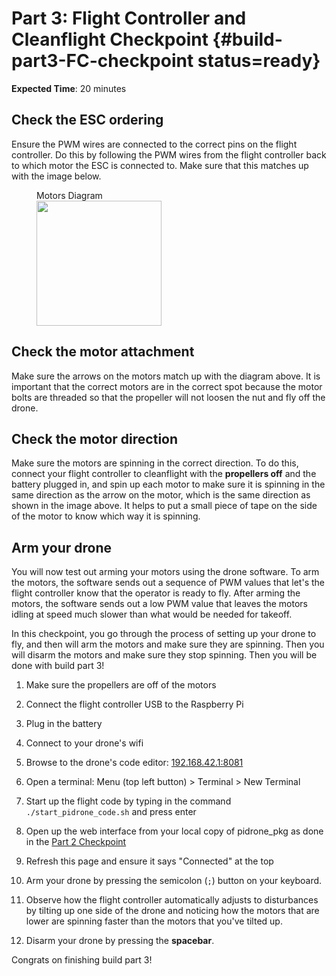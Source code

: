 # Part 3: Flight Controller and Cleanflight Checkpoint {#build-part3-FC-checkpoint status=ready}

**Expected Time**: 20 minutes

## Check the ESC ordering

Ensure the PWM wires are connected to the correct pins on the flight controller. Do this by following the PWM wires from the flight controller back to which motor the ESC is connected to. Make sure that this matches up with the image below.

<figure>
    <figcaption>Motors Diagram</figcaption>
    <img src="photos/correct_motors_diagram.jpg" width="200"/>
</figure>  

## Check the motor attachment

Make sure the arrows on the motors match up with the diagram above. It is important that the correct motors are in the correct spot because the motor bolts are threaded so that the propeller will not loosen the nut and fly off the drone.

## Check the motor direction

Make sure the motors are spinning in the correct direction. To do this, connect your flight controller to cleanflight with the **propellers off** and the battery plugged in, and spin up each motor to make sure it is spinning in the same direction as the arrow on the motor, which is the same direction as shown in the image above. It helps to put a small piece of tape on the side of the motor to know which way it is spinning.

## Arm your drone

You will now test out arming your motors using the drone software. To arm the motors, the software sends out a sequence of PWM values that let's the flight controller know that the operator is ready to fly. After arming the motors, the software sends out a low PWM value that leaves the motors idling at speed much slower than what would be needed for takeoff.

In this checkpoint, you go through the process of setting up your drone to fly, and then will arm the motors and make sure they are spinning. Then you will disarm the motors and make sure they stop spinning. Then you will be done with build part 3!

1. Make sure the propellers are off of the motors

1. Connect the flight controller USB to the Raspberry Pi

1. Plug in the battery

1. Connect to your drone's wifi

1. Browse to the drone's code editor: [192.168.42.1:8081](192.168.42.1:8081)

1. Open a terminal: Menu (top left button) > Terminal > New Terminal

1. Start up the flight code by typing in the command `./start_pidrone_code.sh` and press enter

1. Open up the web interface from your local copy of pidrone_pkg as done in the [Part 2 Checkpoint](#build-part2-checkpoint-open-web-interface)

1. Refresh this page and ensure it says "Connected" at the top

1. Arm your drone by pressing the semicolon (`;`) button on your keyboard.

1. Observe how the flight controller automatically adjusts to disturbances by tilting up one side of the drone and noticing how the motors that are lower are spinning faster than the motors that you've tilted up.

1. Disarm your drone by pressing the **spacebar**.

Congrats on finishing build part 3!
